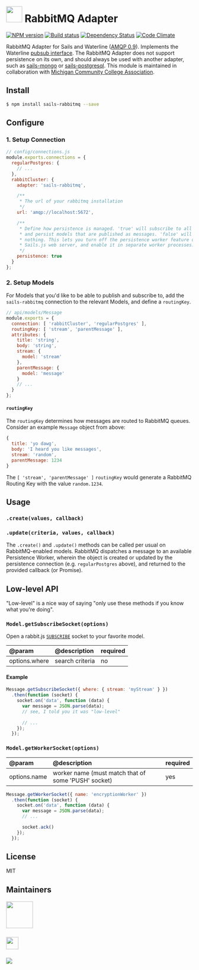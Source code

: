 #  <img src="http://cdn.tjw.io/images/sails-logo.png" height='43px' /> RabbitMQ Adapter

[![NPM version][npm-image]][npm-url]
[![Build status][ci-image]][ci-url]
[![Dependency Status][daviddm-image]][daviddm-url]
[![Code Climate][codeclimate-image]][codeclimate-url]

RabbitMQ Adapter for Sails and Waterline ([AMQP 0.9](https://www.rabbitmq.com/amqp-0-9-1-reference.html)).
Implements the Waterline [pubsub
interface](https://github.com/balderdashy/sails-docs/blob/master/contributing/adapter-specification.md#subscribable-interface).
The RabbitMQ Adapter does not support persistence on its own, and should always
be used with another adapter, such as
[sails-mongo](https://github.com/balderdashy/sails-mongo) or
[sails-postgresql](https://github.com/balderdashy/sails-postgresql). This module is
maintained in collaboration with [Michigan Community College Association](https://www.micollegesonline.org/).

## Install
```sh
$ npm install sails-rabbitmq --save
```

## Configure

### 1. Setup Connection

```js
// config/connections.js
module.exports.connections = {
  regularPostgres: {
    // ...
  },
  rabbitCluster: {
    adapter: 'sails-rabbitmq',

    /**
     * The url of your rabbitmq installation
     */
    url: 'amqp://localhost:5672',

    /**
     * Define how persistence is managed. 'true' will subscribe to all queues
     * and persist models that are published as messages. 'false' will do
     * nothing. This lets you turn off the persistence worker feature on the
     * Sails.js web server, and enable it in separate worker processes.
     */
    persistence: true
  }
};
```

### 2. Setup Models

For Models that you'd like to be able to publish and subscribe to, add the
`sails-rabbitmq` connection to the relevant Models, and define a `routingKey`.

```js
// api/models/Message
module.exports = {
  connection: [ 'rabbitCluster', 'regularPostgres' ],
  routingKey: [ 'stream', 'parentMessage' ],
  attributes: {
    title: 'string',
    body: 'string',
    stream: {
      model: 'stream'
    },
    parentMessage: {
      model: 'message'
    }
    // ...
  }
};
```

#### `routingKey`

The `routingKey` determines how messages are routed to RabbitMQ queues. Consider
an example `Message` object from above:

```js
{
  title: 'yo dawg',
  body: 'I heard you like messages',
  stream: 'random',
  parentMessage: 1234
}
```

The `[ 'stream', 'parentMessage' ]` `routingKey` would generate a RabbitMQ
Routing Key with the value `random.1234`.

## Usage

### `.create(values, callback)`
### `.update(criteria, values, callback)`

The `.create()` and `.update()` methods can be called per usual on
RabbitMQ-enabled models. RabbitMQ dispatches a message to an available
Persistence Worker, wherein the object is created or updated by the
persistence connection (e.g. `regularPostgres` above), and returned to the
provided callback (or Promise).

## Low-level API

"Low-level" is a nice way of saying "only use these methods if you know what you're
doing".

### `Model.getSubscribeSocket(options)`

Open a rabbit.js [`SUBSCRIBE`](https://github.com/squaremo/rabbit.js/blob/master/lib/sockets.js#L55)
socket to your favorite model.

| @param | @description | required |
|:---|:---|:---|
| options.where | search criteria | no |

#### Example

```js
Message.getSubscribeSocket({ where: { stream: 'myStream' } })
  .then(function (socket) {
    socket.on('data', function (data) {
      var message = JSON.parse(data);
      // see, I told you it was "low-level"
      
      // ...
    });
  });
```

### `Model.getWorkerSocket(options)`

| @param | @description | required |
|:---|:---|:---|
| options.name | worker name (must match that of some 'PUSH' socket) | yes |

```js
Message.getWorkerSocket({ name: 'encryptionWorker' })
  .then(function (socket) {
    socket.on('data', function (data) {
      var message = JSON.parse(data);
      // ...

      socket.ack()
    });
  });
```

## License
MIT

## Maintainers

##### [<img src='http://i.imgur.com/mfpocUM.png' height='72px'>](https://www.micollegesonline.org)
##### [<img src='http://i.imgur.com/zM0ynQk.jpg' height='33px'>](http://balderdash.co)

<img src='http://i.imgur.com/NsAdNdJ.png'>

[mco-url]: https://www.micollegesonline.org
[mco-image]: http://i.imgur.com/mfpocUM.png
[sails-logo]: http://cdn.tjw.io/images/sails-logo.png
[sails-url]: https://sailsjs.org
[npm-image]: https://img.shields.io/npm/v/sails-rabbitmq.svg?style=flat-square
[npm-url]: https://npmjs.org/package/sails-rabbitmq
[ci-image]: https://img.shields.io/circleci/project/tjwebb/sails-rabbitmq/master.svg?style=flat-square
[ci-url]: https://circleci.com/gh/tjwebb/sails-rabbitmq
[daviddm-image]: http://img.shields.io/david/tjwebb/sails-rabbitmq.svg?style=flat-square
[daviddm-url]: https://david-dm.org/tjwebb/sails-rabbitmq
[codeclimate-image]: https://img.shields.io/codeclimate/github/tjwebb/sails-rabbitmq.svg?style=flat-square
[codeclimate-url]: https://codeclimate.com/github/tjwebb/sails-rabbitmq
